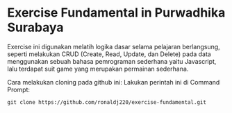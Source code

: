 # Exercise Fundamental in Purwadhika Surabaya

Exercise ini digunakan melatih logika dasar selama pelajaran berlangsung, seperti melakukan CRUD (Create, Read, Update, dan Delete) pada data menggunakan sebuah bahasa pemrograman sederhana yaitu Javascript, lalu terdapat suit game yang merupakan permainan sederhana.

Cara melakukan cloning pada github ini:
Lakukan perintah ini di Command Prompt:
```command prompt
git clone https://github.com/ronaldj220/exercise-fundamental.git

